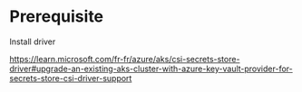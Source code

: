 # Prerequisite

Install driver

https://learn.microsoft.com/fr-fr/azure/aks/csi-secrets-store-driver#upgrade-an-existing-aks-cluster-with-azure-key-vault-provider-for-secrets-store-csi-driver-support
